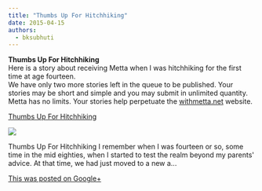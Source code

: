 ```yaml
---
title: "Thumbs Up For Hitchhiking"
date: 2015-04-15
authors: 
  - bksubhuti
---
```


**Thumbs Up For Hitchhiking**  
Here is a story about receiving Metta when I was hitchhiking for the first time at age fourteen.  
We have only two more stories left in the queue to be published. Your stories may be short and simple and you may submit in unlimited quantity. Metta has no limits. Your stories help perpetuate the [withmetta.net](http://withmetta.net) website.﻿

[Thumbs Up For Hitchhiking](http://withmetta.net/thumbs-up-for-hitchhiking/)

[![](https://lh5.googleusercontent.com/proxy/shJ-rx4iP_aK1-INByVBb-Fq0-izOvDW2-tdX74CdnfENAR6B6K7C3Ln5aruOrmD-hih5qxSO4zBLROUqPwTzoi3=w506-h303)](http://withmetta.net/thumbs-up-for-hitchhiking/)

Thumbs Up For Hitchhiking I remember when I was fourteen or so, some time in the mid eighties, when I started to test the realm beyond my parents' advice. At that time, we had just moved to a new a...

[This was posted on Google+](https://plus.google.com/+BhikkhuSubhuti/posts/Exsc2oVfgyy)